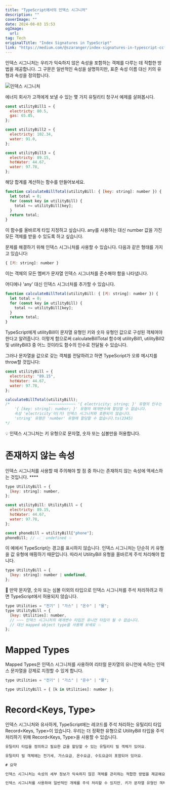 ```yaml
---
title: "TypeScript에서의 인덱스 시그니처"
description: ""
coverImage: ""
date: 2024-08-03 15:53
ogImage: 
  url: 
tag: Tech
originalTitle: "Index Signatures in TypeScript"
link: "https://medium.com/@szaranger/index-signatures-in-typescript-ccfffc097913"
---
```




인덱스 시그니처는 우리가 익숙하지 않은 속성을 포함하는 객체를 다루는 데 적합한 방법을 제공합니다. 그 구문은 일반적인 속성을 설명하지만, 표준 속성 이름 대신 키의 유형과 속성을 정의합니다.

![인덱스 시그니처](/assets/img/IndexSignaturesinTypeScript_0.png)

에너지 회사가 고객에게 보낼 수 있는 몇 가지 유틸리티 청구서 예제를 살펴봅시다.

```js
const utilityBill1 = {
  electricty: 80.5,
  gas: 65.05,
};

const utilityBill2 = {
  electricty: 102.34,
  water: 91.0,
};

const utilityBill3 = {
  electricty: 89.15,
  hotWater: 44.67,
  water: 97.78,
};
```

<div class="content-ad"></div>

해당 합계를 계산하는 함수를 만들어보세요.

```js
function calculateBillTotal(utilityBill: { [key: string]: number }) {
  let total = 0;
  for (const key in utilityBill) {
    total += utilityBill[key];
  }
  return total;
}
```

이 함수를 올바르게 타입 지정하고 싶습니다. any를 사용하는 대신 number 값을 가진 모든 객체를 받을 수 있도록 하고 싶습니다.

문제를 해결하기 위해 인덱스 시그니처를 사용할 수 있습니다. 다음과 같은 형태를 가지고 있습니다:

<div class="content-ad"></div>

```js
{ [키: string]: number }
```

이는 객체의 모든 멤버가 문자열 인덱스 시그너처를 준수해야 함을 나타냅니다.

어디에나 'any' 대신 인덱스 시그너처를 추가할 수 있습니다.

```js
function calculateBillTotal(utilityBill: { [키: string]: number }) {
  let total = 0;
  for (const key in utilityBill) {
    total += utilityBill[key];
  }
  return total;
}
```

<div class="content-ad"></div>

TypeScript에게 utilityBill이 문자열 유형인 키와 숫자 유형인 값으로 구성된 객체여야 한다고 알려줍니다. 이렇게 함으로써 calculateBillTotal 함수에 utilityBill1, utilityBill2 및 utilityBill3 중 어느 것이라도 함수의 인수로 전달될 수 있습니다.

그러나 문자열을 값으로 갖는 객체를 전달하려고 하면 TypeScript가 오류 메시지를 throw할 것입니다:

```js
const utilityBill = {
  electricty: "89.15",
  hotWater: 44.67,
  water: 97.78,
};

calculateBillTotal(utilityBill);
/*                 ~~~~~~~~~~~~ '{ electricity: string; }' 유형의 인수는 
    '{ [key: string]: number; }' 유형의 매개변수에 할당할 수 없습니다.
    속성 'electricity'이(가) 인덱스 시그니처와 호환되지 않습니다.
    'string' 유형은 'number' 유형에 할당할 수 없습니다.ts(2345)
*/
```

💡 인덱스 시그니처는 키 유형으로 문자열, 숫자 또는 심볼만을 허용합니다.

<div class="content-ad"></div>

# 존재하지 않는 속성

인덱스 시그니처를 사용할 때 주의해야 할 점 중 하나는 존재하지 않는 속성에 액세스하는 것입니다. \*\*\*\*

```js
type UtilityBill = {
  [key: string]: number,
};

const utilityBill: UtilityBill = {
  electricty: 89.15,
  hotWater: 44.67,
  water: 97.78,
};

const phoneBill = utilityBill["phone"];
phoneBill; // 👉🏻 undefined 💥
```

이 예에서 TypeScript는 경고를 표시하지 않습니다. 인덱스 시그니처는 단순히 키 유형을 값 유형에 매핑하기 때문입니다. 따라서 UtilityBill 유형을 올바르게 주석 처리해야 합니다.

<div class="content-ad"></div>

```js
type UtilityBill = {
  [key: string]: number | undefined,
};
```

🚨 만약 문자열, 숫자 또는 심볼 이외의 타입으로 인덱스 시그니처를 주석 처리하려고 하면 TypeScript에서 허용되지 않습니다.

```js
type Utilities = "전기" | "가스" | "온수" | "물";
type UtilityBill = {
  [key: Utilities]: number,
  // ~~~ 인덱스 시그니처의 매개변수 타입은 유니언 타입이 될 수 없습니다.
  // 대신 mapped object type을 사용해 보세요 💥
};
```

# Mapped Types

<div class="content-ad"></div>

Mapped Types은 인덱스 시그니처를 사용하여 리터럴 문자열의 유니언에 속하는 인덱스 문자열을 강제로 지정할 수 있게 합니다.

```js
type Utilities = "전기" | "가스" | "온수" | "물";

type UtilityBill = { [k in Utilities]: number };
```

# Record<Keys, Type>

인덱스 시그니처와 유사하게, TypeScript에는 레코드를 주석 처리하는 유틸리티 타입 Record<Keys, Type>이 있습니다. 우리는 더 정확한 유형으로 UtilityBill 타입을 주석 처리하기 위해 Record<Keys, Type>을 사용할 수 있습니다.

<div class="content-ad"></div>

```js
유틸리티 타입을 정의하고 필요한 값을 할당할 수 있는 유틸리티 빌 객체가 있어요.

유틸리티 빌 객체에는 전기세, 가스요금, 온수요금, 수도요금이 포함되어 있어요.

# 요약

인덱스 시그니처는 속성의 세부 정보가 익숙하지 않은 객체를 관리하는 적합한 방법을 제공해요. 문법은 일반 속성을 설명하지만 일반적인 속성 이름을 작성하는 대신 키의 유형과 속성을 정의해요.

인덱스 시그니처를 사용하여 일반적인 개체를 주석 처리할 수 있지만, 키가 문자열 유형인 객체를 주석 처리하는 경우 Mapped Types 또는 Record`Keys, Type` 유틸리티 타입을 사용하여 키로 사용된 문자열 리터럴의 유니언을 포함하는 객체를 주석 처리할 수 있어요.
```
